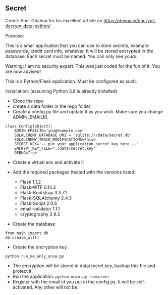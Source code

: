 Secret
------

Credit: Amir Ghahrai for his excellent article on https://devqa.io/encrypt-decrypt-data-python/

Purpose:

This is a small application that you can use to store secrets, example: passwords, credit card info, whatever.
It will be stored encrypted in the database. Each secret must be named. You can only see yours.

Warning: I am no security expert. This was just coded for the fun of it. You are now advised!


This is a Python/Flask application. Must be configured as such.

Installation: (assuming Python 3.8 is already installed)

- Clone the repo
- create a data folder in the repo folder
- Create a config.py file and update it as you wish. Make sure you change ADMIN_EMAILID.

```
class Config(object):
    ADMIN_EMAILID='you@example.com'
    SQLALCHEMY_DATABASE_URI = 'sqlite:///data/secret.db'
    SQLALCHEMY_TRACK_MODIFICATIONS=False
    SECRET_KEY='-- put your application secret key here --'
    ENCRYPT_KEY_FILE="./data/secret.key"
    DEBUG=True
```

- Create a virtual env and activate it
- Add the required packages (tested with the versions listed)
  - Flask 1.1.2
  - Flask-WTF 0.14.3
  - Flask-Bootstrap 3.3.7.1
  - Flask-SQLAlchemy 2.4.3
  - Flask-Script 2.0.6
  - email-validator 1.1.1
  - cryptography 2.9.2

- Create the database
```
from main import db
db.create_all()
```

- Create the encryption key

```
python run_me_only_once.py  
```

- The encryption will be stored in data/secret.key, backup this file and protect it.
- Run the application: `python main.py runserver`
- Register with the email id you put in the config.py. It will be self-activated. Any other will not be.

